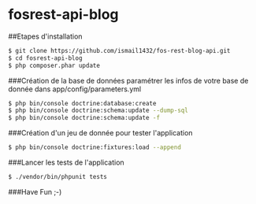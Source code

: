 fosrest-api-blog
================

##Etapes d'installation

```sh
$ git clone https://github.com/ismail1432/fos-rest-blog-api.git
$ cd fosrest-api-blog
$ php composer.phar update
```
###Création de la base de données
paramétrer les infos de votre base de donnée dans app/config/parameters.yml

```sh
$ php bin/console doctrine:database:create
$ php bin/console doctrine:schema:update --dump-sql
$ php bin/console doctrine:schema:update -f
```
###Création d'un jeu de donnée pour tester l'application

```sh
$ php bin/console doctrine:fixtures:load --append
```

###Lancer les tests de l'application

```sh
$ ./vendor/bin/phpunit tests

```

###Have Fun ;-)